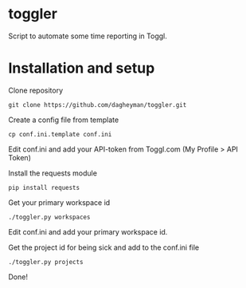 # toggler
Script to automate some time reporting in Toggl.

# Installation and setup

Clone repository

```
git clone https://github.com/dagheyman/toggler.git
```

Create a config file from template

```
cp conf.ini.template conf.ini
```

Edit conf.ini and add your API-token from Toggl.com (My Profile > API Token)

Install the requests module

```
pip install requests
```

Get your primary workspace id

```
./toggler.py workspaces
```

Edit conf.ini and add your primary workspace id.

Get the project id for being sick and add to the conf.ini file

```
./toggler.py projects
```

Done!

